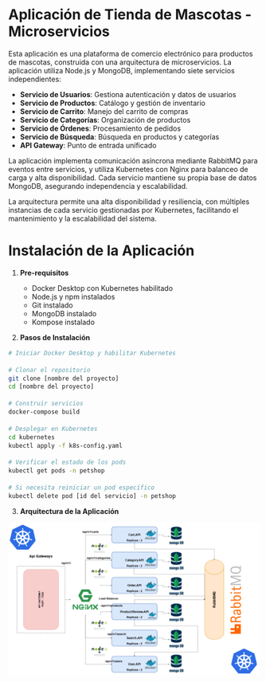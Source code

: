 # Aplicación de Tienda de Mascotas - Microservicios

Esta aplicación es una plataforma de comercio electrónico para productos de mascotas, construida con una arquitectura de microservicios. La aplicación utiliza Node.js y MongoDB, implementando siete servicios independientes:

- **Servicio de Usuarios**: Gestiona autenticación y datos de usuarios
- **Servicio de Productos**: Catálogo y gestión de inventario
- **Servicio de Carrito**: Manejo del carrito de compras
- **Servicio de Categorías**: Organización de productos
- **Servicio de Órdenes**: Procesamiento de pedidos
- **Servicio de Búsqueda**: Búsqueda en productos y categorías
- **API Gateway**: Punto de entrada unificado

La aplicación implementa comunicación asíncrona mediante RabbitMQ para eventos entre servicios, y utiliza Kubernetes con Nginx para balanceo de carga y alta disponibilidad. Cada servicio mantiene su propia base de datos MongoDB, asegurando independencia y escalabilidad.

La arquitectura permite una alta disponibilidad y resiliencia, con múltiples instancias de cada servicio gestionadas por Kubernetes, facilitando el mantenimiento y la escalabilidad del sistema.

# Instalación de la Aplicación

1. **Pre-requisitos**
   - Docker Desktop con Kubernetes habilitado
   - Node.js y npm instalados
   - Git instalado
   - MongoDB instalado
   - Kompose instalado

2. **Pasos de Instalación**

```bash
# Iniciar Docker Desktop y habilitar Kubernetes

# Clonar el repositorio
git clone [nombre del proyecto]
cd [nombre del proyecto]

# Construir servicios
docker-compose build

# Desplegar en Kubernetes
cd kubernetes
kubectl apply -f k8s-config.yaml

# Verificar el estado de los pods
kubectl get pods -n petshop

# Si necesita reiniciar un pod específico
kubectl delete pod [id del servicio] -n petshop
```
3. **Arquitectura de la Aplicación**

![Arquitectura Microservicios](./images/drawio.png)